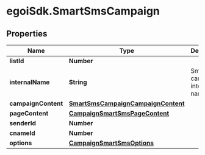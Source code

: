# egoiSdk.SmartSmsCampaign

## Properties
Name | Type | Description | Notes
------------ | ------------- | ------------- | -------------
**listId** | **Number** |  | 
**internalName** | **String** | Smart SMS campaign internal name | 
**campaignContent** | [**SmartSmsCampaignCampaignContent**](SmartSmsCampaignCampaignContent.md) |  | 
**pageContent** | [**CampaignSmartSmsPageContent**](CampaignSmartSmsPageContent.md) |  | 
**senderId** | **Number** |  | [optional] 
**cnameId** | **Number** |  | [optional] 
**options** | [**CampaignSmartSmsOptions**](CampaignSmartSmsOptions.md) |  | [optional] 


